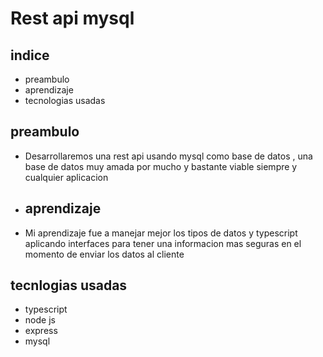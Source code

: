 # Rest api mysql

## indice 
* preambulo
* aprendizaje
* tecnologias usadas


## preambulo

* Desarrollaremos una rest api usando mysql como base de datos , una base de datos muy amada por mucho y bastante viable siempre y cualquier aplicacion

* ## aprendizaje

* Mi aprendizaje fue a manejar mejor los tipos de datos y typescript aplicando interfaces para tener una informacion mas seguras en el momento de enviar los datos al cliente

## tecnlogias usadas

- typescript
- node js
- express 
- mysql
